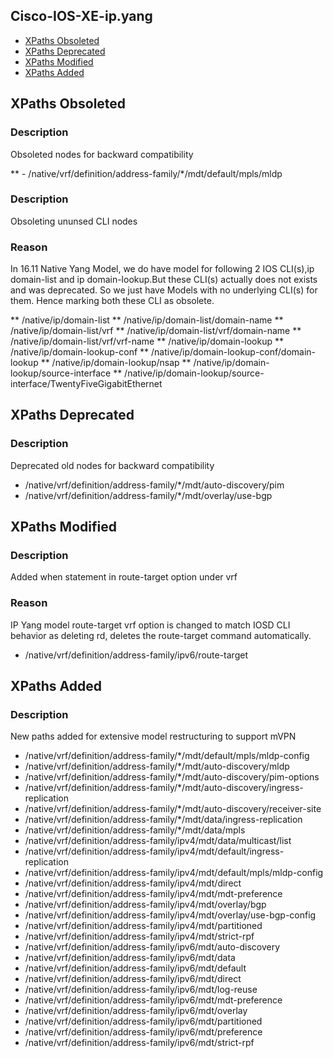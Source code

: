 ## Cisco-IOS-XE-ip.yang

- [XPaths Obsoleted](#xpaths-obsoleted)
- [XPaths Deprecated](#xpaths-deprecated)
- [XPaths Modified](#xpaths-modified)
- [XPaths Added](#xpaths-added)

## XPaths Obsoleted

### Description
Obsoleted nodes for backward compatibility

** - /native/vrf/definition/address-family/*/mdt/default/mpls/mldp

### Description
Obsoleting ununsed CLI nodes

### Reason
In 16.11 Native Yang Model, we do have model for following 2 IOS CLI(s),ip domain-list and ip domain-lookup.But these CLI(s) actually does not exists and was deprecated. So we just have Models with no underlying CLI(s) for them. Hence marking both these CLI as obsolete.

** /native/ip/domain-list
** /native/ip/domain-list/domain-name
** /native/ip/domain-list/vrf
** /native/ip/domain-list/vrf/domain-name
** /native/ip/domain-list/vrf/vrf-name
** /native/ip/domain-lookup
** /native/ip/domain-lookup-conf
** /native/ip/domain-lookup-conf/domain-lookup
** /native/ip/domain-lookup/nsap
** /native/ip/domain-lookup/source-interface
** /native/ip/domain-lookup/source-interface/TwentyFiveGigabitEthernet

## XPaths Deprecated

### Description
Deprecated old nodes for backward compatibility

- /native/vrf/definition/address-family/*/mdt/auto-discovery/pim
- /native/vrf/definition/address-family/*/mdt/overlay/use-bgp


## XPaths Modified

### Description
Added when statement in route-target option under vrf 

### Reason
IP Yang model route-target vrf option is changed to match IOSD CLI behavior as deleting rd, deletes the route-target command automatically.

- /native/vrf/definition/address-family/ipv6/route-target

## XPaths Added

### Description
New paths added for extensive model restructuring to support mVPN

- /native/vrf/definition/address-family/*/mdt/default/mpls/mldp-config
- /native/vrf/definition/address-family/*/mdt/auto-discovery/mldp
- /native/vrf/definition/address-family/*/mdt/auto-discovery/pim-options
- /native/vrf/definition/address-family/*/mdt/auto-discovery/ingress-replication
- /native/vrf/definition/address-family/*/mdt/auto-discovery/receiver-site
- /native/vrf/definition/address-family/*/mdt/data/ingress-replication
- /native/vrf/definition/address-family/*/mdt/data/mpls
- /native/vrf/definition/address-family/ipv4/mdt/data/multicast/list
- /native/vrf/definition/address-family/ipv4/mdt/default/ingress-replication
- /native/vrf/definition/address-family/ipv4/mdt/default/mpls/mldp-config
- /native/vrf/definition/address-family/ipv4/mdt/direct
- /native/vrf/definition/address-family/ipv4/mdt/mdt-preference
- /native/vrf/definition/address-family/ipv4/mdt/overlay/bgp
- /native/vrf/definition/address-family/ipv4/mdt/overlay/use-bgp-config
- /native/vrf/definition/address-family/ipv4/mdt/partitioned
- /native/vrf/definition/address-family/ipv4/mdt/strict-rpf
- /native/vrf/definition/address-family/ipv6/mdt/auto-discovery
- /native/vrf/definition/address-family/ipv6/mdt/data
- /native/vrf/definition/address-family/ipv6/mdt/default
- /native/vrf/definition/address-family/ipv6/mdt/direct
- /native/vrf/definition/address-family/ipv6/mdt/log-reuse
- /native/vrf/definition/address-family/ipv6/mdt/mdt-preference
- /native/vrf/definition/address-family/ipv6/mdt/overlay
- /native/vrf/definition/address-family/ipv6/mdt/partitioned
- /native/vrf/definition/address-family/ipv6/mdt/preference
- /native/vrf/definition/address-family/ipv6/mdt/strict-rpf
